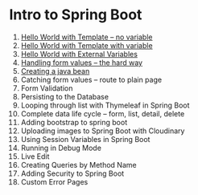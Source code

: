 # Intro to Spring Boot
1. [Hello World with Template – no variable](https://github.com/ajhenley/unofficialguides/blob/master/IntroToSpringBoot/Lesson01.md) 
2. [Hello World with Template with variable](https://github.com/ajhenley/unofficialguides/blob/master/IntroToSpringBoot/Lesson02.md)
3. [Hello World with External Variables](https://github.com/ajhenley/unofficialguides/blob/master/IntroToSpringBoot/Lesson03.md)  
4. [Handling form values – the hard way](https://github.com/ajhenley/unofficialguides/blob/master/IntroToSpringBoot/Lesson04.md)   
5. [Creating a java bean](https://github.com/ajhenley/unofficialguides/blob/master/IntroToSpringBoot/Lesson05.md)   
6. Catching form values – route to plain page 
7. Form Validation 
8. Persisting to the Database 
9. Looping through list with Thymeleaf in Spring Boot 
10. Complete data life cycle – form, list, detail, delete 
11. Adding bootstrap to spring boot 
12. Uploading images to Spring Boot with Cloudinary 
13. Using Session Variables in Spring Boot 
14. Running in Debug Mode 
15. Live Edit 
16. Creating Queries by Method Name 
17. Adding Security to Spring Boot 
18. Custom Error Pages 
